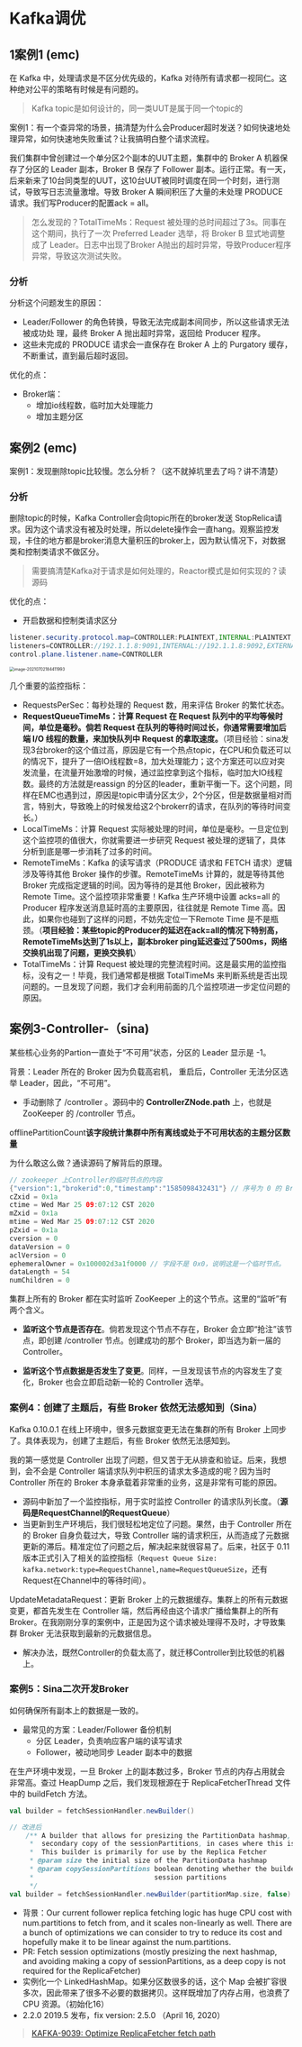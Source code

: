 # Kafka调优

## 1案例1 (emc)

在 Kafka 中，处理请求是不区分优先级的，Kafka 对待所有请求都一视同仁。这种绝对公平的策略有时候是有问题的。

> Kafka topic是如何设计的，同一类UUT是属于同一个topic的

案例1：有一个查异常的场景，搞清楚为什么会Producer超时发送？如何快速地处理异常，如何快速地失败重试？让我搞明白整个请求流程。



我们集群中曾创建过一个单分区2个副本的UUT主题，集群中的 Broker A 机器保存了分区的 Leader 副本，Broker B 保存了 Follower 副本。运行正常。有一天，后来新来了10台同类型的UUT，这10台UUT被同时调度在同一个时刻，进行测试，导致写日志流量激增。导致 Broker A 瞬间积压了大量的未处理 PRODUCE 请求。我们写Producer的配置ack = all。

> 怎么发现的？TotalTimeMs：Request 被处理的总时间超过了3s。同事在这个期间，执行了一次 Preferred Leader 选举，将 Broker B 显式地调整成了 Leader。日志中出现了Broker A抛出的超时异常，导致Producer程序异常，导致这次测试失败。

### 分析

分析这个问题发生的原因：

- Leader/Follower 的角色转换，导致无法完成副本间同步，所以这些请求无法被成功处
  理，最终 Broker A 抛出超时异常，返回给 Producer 程序。
- 这些未完成的 PRODUCE 请求会一直保存在 Broker A 上的 Purgatory 缓存，不断重试，直到最后超时返回。

优化的点：

- Broker端：
  - 增加io线程数，临时加大处理能力
  - 增加主题分区



## 案例2 (emc)

案例1：发现删除topic比较慢。怎么分析？（这不就掉坑里去了吗？讲不清楚）

### 分析

删除topic的时候，Kafka Controller会向topic所在的broker发送 StopRelica请求。因为这个请求没有被及时处理，所以delete操作会一直hang。观察监控发现，卡住的地方都是broker消息大量积压的broker上，因为默认情况下，对数据类和控制类请求不做区分。

> 需要搞清楚Kafka对于请求是如何处理的，Reactor模式是如何实现的？读源码

优化的点：

- 开启数据和控制类请求区分

```java
listener.security.protocol.map=CONTROLLER:PLAINTEXT,INTERNAL:PLAINTEXT,EXTERNA
listeners=CONTROLLER://192.1.1.8:9091,INTERNAL://192.1.1.8:9092,EXTERNAL://10.1
control.plane.listener.name=CONTROLLER
```

<img src="10Kafka调优.assets/image-20210702184411993.png" alt="image-20210702184411993" style="zoom:50%;" />

几个重要的监控指标：

- RequestsPerSec：每秒处理的 Request 数，用来评估 Broker 的繁忙状态。
- **RequestQueueTimeMs：计算 Request 在 Request 队列中的平均等候时间，单位是毫秒。倘若 Request 在队列的等待时间过长，你通常需要增加后端 I/O 线程的数量，来加快队列中 Request 的拿取速度。**（项目经验：sina发现3台broker的这个值过高，原因是它有一个热点topic，在CPU和负载还可以的情况下，提升了一倍IO线程数=8，加大处理能力；这个方案还可以应对突发流量，在流量开始激增的时候，通过监控拿到这个指标，临时加大IO线程数。最终的方法就是reassign 的分区的leader，重新平衡一下。这个问题，同样在EMC也遇到过，原因是topic申请分区太少，2个分区，但是数据量相对而言，特别大，导致晚上的时候发给这2个brokerr的请求，在队列的等待时间变长。）
- LocalTimeMs：计算 Request 实际被处理的时间，单位是毫秒。一旦定位到这个监控项的值很大，你就需要进一步研究 Request 被处理的逻辑了，具体分析到底是哪一步消耗了过多的时间。
- RemoteTimeMs：Kafka 的读写请求（PRODUCE 请求和 FETCH 请求）逻辑涉及等待其他 Broker 操作的步骤。RemoteTimeMs 计算的，就是等待其他 Broker 完成指定逻辑的时间。因为等待的是其他 Broker，因此被称为 Remote Time。这个监控项非常重要！Kafka 生产环境中设置 acks=all 的 Producer 程序发送消息延时高的主要原因，往往就是 Remote Time 高。因此，如果你也碰到了这样的问题，不妨先定位一下Remote Time 是不是瓶颈。（**项目经验：某些topic的Producer的延迟在ack=all的情况下特别高，RemoteTimeMs达到了1s以上，副本broker ping延迟查过了500ms，网络交换机出现了问题，更换交换机**）
- TotalTimeMs：计算 Request 被处理的完整流程时间。这是最实用的监控指标，没有之一！毕竟，我们通常都是根据 TotalTimeMs 来判断系统是否出现问题的。一旦发现了问题，我们才会利用前面的几个监控项进一步定位问题的原因。

## 案例3-Controller-（sina)

某些核心业务的Partion一直处于“不可用”状态，分区的 Leader 显示是 -1。

背景：Leader 所在的 Broker 因为负载高宕机， 重启后，Controller 无法分区选举 Leader，因此，“不可用”。

- 手动删除了 /controller 。源码中的 **ControllerZNode.path** 上，也就是 ZooKeeper 的 /controller 节点。

offlinePartitionCount**该字段统计集群中所有离线或处于不可用状态的主题分区数量**

为什么敢这么做？通读源码了解背后的原理。



```java
// zookeeper 上Controller的临时节点的内容
{"version":1,"brokerid":0,"timestamp":"1585098432431"} // 序号为 0 的 Broker 是集群 Controller。
cZxid = 0x1a
ctime = Wed Mar 25 09:07:12 CST 2020
mZxid = 0x1a
mtime = Wed Mar 25 09:07:12 CST 2020
pZxid = 0x1a
cversion = 0
dataVersion = 0
aclVersion = 0
ephemeralOwner = 0x100002d3a1f0000 // 字段不是 0x0，说明这是一个临时节点。
dataLength = 54
numChildren = 0
```

集群上所有的 Broker 都在实时监听 ZooKeeper 上的这个节点。这里的“监听”有两个含义。

- **监听这个节点是否存在**。倘若发现这个节点不存在，Broker 会立即“抢注”该节点，即创建 /controller 节点。创建成功的那个 Broker，即当选为新一届的 Controller。

- **监听这个节点数据是否发生了变更**。同样，一旦发现该节点的内容发生了变化，Broker 也会立即启动新一轮的 Controller 选举。

### 案例4：创建了主题后，有些 Broker 依然无法感知到（Sina）

Kafka 0.10.0.1 在线上环境中，很多元数据变更无法在集群的所有 Broker 上同步了。具体表现为，创建了主题后，有些 Broker 依然无法感知到。

我的第一感觉是 Controller 出现了问题，但又苦于无从排查和验证。后来，我想到，会不会是 Controller 端请求队列中积压的请求太多造成的呢？因为当时 Controller 所在的 Broker 本身承载着非常重的业务，这是非常有可能的原因。

- 源码中新加了一个监控指标，用于实时监控 Controller 的请求队列长度。（**源码是RequestChannel的RequestQueue**）
- 当更新到生产环境后，我们很轻松地定位了问题。果然，由于 Controller 所在的 Broker 自身负载过大，导致 Controller 端的请求积压，从而造成了元数据更新的滞后。精准定位了问题之后，解决起来就很容易了。后来，社区于 0.11 版本正式引入了相关的监控指标（`Request Queue Size: kafka.network:type=RequestChannel,name=RequestQueueSize`，还有Request在Channel中的等待时间）。

UpdateMetadataRequest：更新 Broker 上的元数据缓存。集群上的所有元数据变更，都首先发生在 Controller 端，然后再经由这个请求广播给集群上的所有 Broker。在我刚刚分享的案例中，正是因为这个请求被处理得不及时，才导致集群 Broker 无法获取到最新的元数据信息。

- 解决办法，既然Controller的负载太高了，就迁移Controller到比较低的机器上。

### 案例5：Sina二次开发Broker

如何确保所有副本上的数据是一致的。

- 最常见的方案：Leader/Follower 备份机制
  -  分区 Leader，负责响应客户端的读写请求
  -  Follower，被动地同步 Leader 副本中的数据

在生产环境中发现，一旦 Broker 上的副本数过多，Broker 节点的内存占用就会非常高。查过 HeapDump 之后，我们发现根源在于 ReplicaFetcherThread 文件中的 buildFetch 方法。

```scala
val builder = fetchSessionHandler.newBuilder()

// 改进后
    /** A builder that allows for presizing the PartitionData hashmap, and avoiding making a
     *  secondary copy of the sessionPartitions, in cases where this is not necessarily.
     *  This builder is primarily for use by the Replica Fetcher
     * @param size the initial size of the PartitionData hashmap
     * @param copySessionPartitions boolean denoting whether the builder should make a deep copy of
     *                              session partitions
     */
val builder = fetchSessionHandler.newBuilder(partitionMap.size, false)
```

- 背景：Our current follower replica fetching logic has huge CPU cost with num.partitions to fetch from, and it scales non-linearly as well. There are a bunch of optimizations we can consider to try to reduce its cost and hopefully make it to be linear against the num.partitions.
- PR: Fetch session optimizations (mostly presizing the next hashmap, and avoiding making a copy of sessionPartitions, as a deep copy is not required for the ReplicaFetcher)
- 实例化一个 LinkedHashMap。如果分区数很多的话，这个 Map 会被扩容很多次，因此带来了很多不必要的数据拷贝。这样既增加了内存占用，也浪费了 CPU 资源。（初始化16）
- 2.2.0 2019.5 发布，fix version: 2.5.0 （April 16, 2020）

> [KAFKA-9039: Optimize ReplicaFetcher fetch path](https://github.com/apache/kafka/pull/7443#)

